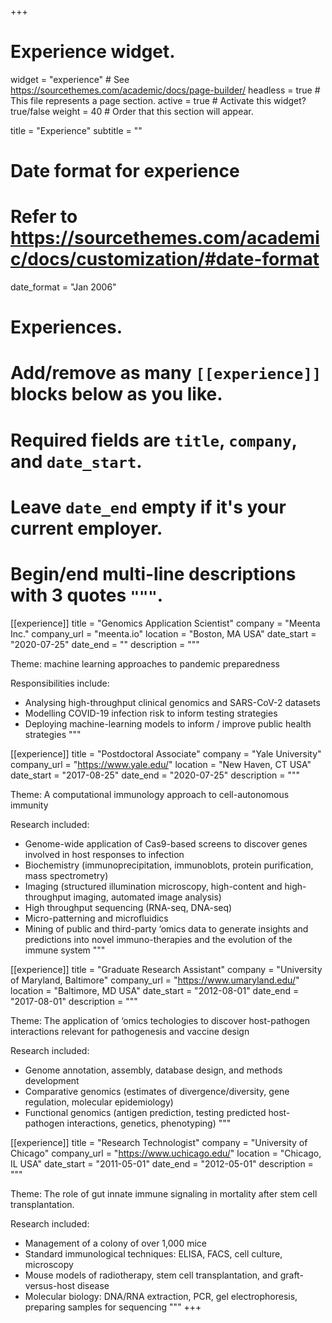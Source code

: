 +++
# Experience widget.
widget = "experience"  # See https://sourcethemes.com/academic/docs/page-builder/
headless = true  # This file represents a page section.
active = true  # Activate this widget? true/false
weight = 40  # Order that this section will appear.

title = "Experience"
subtitle = ""

# Date format for experience
#   Refer to https://sourcethemes.com/academic/docs/customization/#date-format
date_format = "Jan 2006"

# Experiences.
#   Add/remove as many `[[experience]]` blocks below as you like.
#   Required fields are `title`, `company`, and `date_start`.
#   Leave `date_end` empty if it's your current employer.
#   Begin/end multi-line descriptions with 3 quotes `"""`.
[[experience]]
  title = "Genomics Application Scientist"
  company = "Meenta Inc."
  company_url = "meenta.io"
  location = "Boston, MA USA"
  date_start = "2020-07-25"
  date_end = ""
  description = """
  
  Theme: machine learning approaches to pandemic preparedness
  
  Responsibilities include:
  
  * Analysing high-throughput clinical genomics and SARS-CoV-2 datasets
  * Modelling COVID-19 infection risk to inform testing strategies
  * Deploying machine-learning models to inform / improve public health strategies
  """

[[experience]]
  title = "Postdoctoral Associate"
  company = "Yale University"
  company_url = "https://www.yale.edu/"
  location = "New Haven, CT USA"
  date_start = "2017-08-25"
  date_end = "2020-07-25"
  description = """
  
  Theme: A computational immunology approach to cell-autonomous immunity
  
  Research included:
  
* Genome-wide application of Cas9-based screens to discover genes involved in host responses to infection
* Biochemistry (immunoprecipitation, immunoblots, protein purification, mass spectrometry)
* Imaging (structured illumination microscopy, high-content and high-throughput imaging, automated image analysis)
* High throughput sequencing (RNA-seq, DNA-seq)
* Micro-patterning and microfluidics
* Mining of public and third-party ‘omics data to generate insights and predictions into novel immuno-therapies and the evolution of the immune system
  """
  

[[experience]]
  title = "Graduate Research Assistant"
  company = "University of Maryland, Baltimore"
  company_url = "https://www.umaryland.edu/"
  location = "Baltimore, MD USA"
  date_start = "2012-08-01"
  date_end = "2017-08-01"
  description = """
  
  Theme: The application of ‘omics techologies to discover host-pathogen interactions relevant for pathogenesis and vaccine design
  
  Research included:
  
* Genome annotation, assembly, database design, and methods development
* Comparative genomics (estimates of divergence/diversity, gene regulation, molecular epidemiology)
* Functional genomics (antigen prediction, testing predicted host-pathogen interactions, genetics, phenotyping)
  """  
  
  
[[experience]]
  title = "Research Technologist"
  company = "University of Chicago"
  company_url = "https://www.uchicago.edu/"
  location = "Chicago, IL USA"
  date_start = "2011-05-01"
  date_end = "2012-05-01"
  description = """
  
  Theme: The role of gut innate immune signaling in mortality after stem cell transplantation.
  
  Research included:
  
* Management of a colony of over 1,000 mice
* Standard immunological techniques: ELISA, FACS, cell culture, microscopy
* Mouse models of radiotherapy, stem cell transplantation, and graft-versus-host disease
* Molecular biology: DNA/RNA extraction, PCR, gel electrophoresis, preparing samples for sequencing
  """ 
+++
